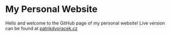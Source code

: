 # My Personal Website

Hello and welcome to the GitHub page of my personal website!
Live version can be found at [patrikdvoracek.cz](https://patrikdvoracek.cz)